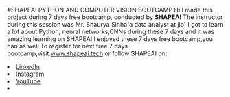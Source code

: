 #SHAPEAI PYTHON AND COMPUTER VISION BOOTCAMP
Hi I made this project during 7 days free bootcamp, conducted by <b>SHAPEAI</b>
The instructor during this session was Mr. Shaurya Sinha(a data analyst at jio)
I got to learn a lot about Python, neural networks,CNNs during these 7 days and it was amazing learning on SHAPEAI
I enjoyed these 7 days free bootcamp,you can as well
To register for next free 7 days bootcamp,visit:www.shapeai.tech
or follow SHAPEAI on:
<li><a href=
       "https://in.linledin.com/company/shapeai">LinkedIn</a>
<li><a href=
       "https://www.instagram.com/shapeai/?hl=en">Instagram</a>   
<li><a href=       
       "https://www.youtube.com/channel/UCTUvDLTW9meuDXWcbmlSPdA">YouTube</a>
<li><a href=
       "https://github.com/shapeai>GitHub</a>
